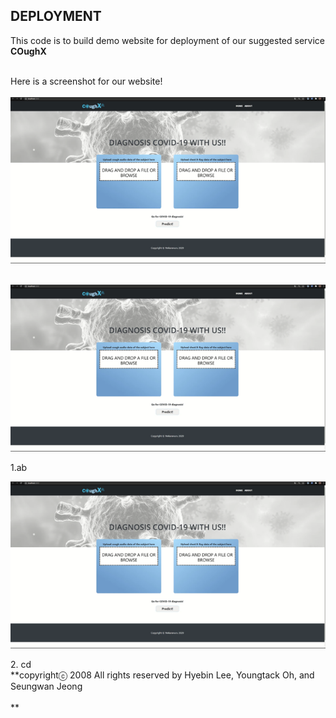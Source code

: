 ## DEPLOYMENT ##
This code is to build demo website for deployment of our suggested service **COughX**<br /><br />

Here is a screenshot for our website!<br /><br />
![website_main](./website_main.png)<br /><br />
<p align="center"><img src="./website_main.png"></p>
1.ab
<p align="center"><img src="./website_main.png"></p>
2. cd<br />
**copyrightⓒ 2008 All rights reserved by Hyebin Lee, Youngtack Oh, and Seungwan Jeong<br /><br />**
